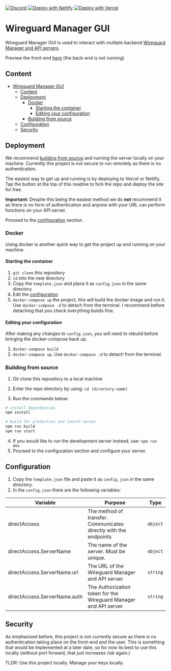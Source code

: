 [![Discord](https://img.shields.io/discord/900096719482654780?color=D6AD5B&labelColor=131313&style=for-the-badge&label=Discord&logo=discord)](https://discord.gg/fXMzVqb3qB "Chat and get support from the team and community.")
[![Deploy with Netlify](https://img.shields.io/netlify/b2899904-db14-410a-8821-a9c864911ccc?color=D6AD5B&labelColor=131313&style=for-the-badge&label=Deploy_to_Netlify&logo=netlify)](https://app.netlify.com/start/deploy?repository=https://gitlab.com/mawthuq-software/wireguard-manager-gui)
[![Deploy with Vercel](https://vercel.com/button)](https://vercel.com/new/clone?repository-url=https%3A%2F%2Fgitlab.com%2Fmawthuq-software%2Fwireguard-manager-gui&redirect-url=https%3A%2F%2Fgitlab.com%2Fmawthuq-software%2Fwireguard-manager-gui)


# Wireguard Manager GUI

Wireguard Manager GUI is used to interact with multiple backend [Wireguard Manager and API servers](https://github.com/Mawthuq-Software/wireguard-manager-and-api).


Preview the front-end [here](https://mawthuq-wg-manager-gui.netlify.app/) (the back-end is not running)
## Content
- [Wireguard Manager GUI](#wireguard-manager-gui)
  - [Content](#content)
  - [Deployment](#deployment)
    - [Docker](#docker)
      - [Starting the container](#starting-the-container)
      - [Editing your configuration](#editing-your-configuration)
    - [Building from source](#building-from-source)
  - [Configuration](#configuration)
  - [Security](#security)
## Deployment

We recommend [building from source](#building-from-source) and running the server locally on your machine. Currently this project is not secure to run remotely as there is no authentication.

The easiest way to get up and running is by deploying to Vercel or Netlify. Tap the button at the top of this readme to fork the repo and deploy the site for free. 

**Important:** Despite this being the easiest method we do **not** recommend it as there is no form of authentication and anyone with your URL can perform functions on your API server.

Proceed to the [configuration](#configuration) section.

###  Docker
Using docker is another quick way to get the project up and running on your machine.
#### Starting the container
1. ``git clone`` this repository
2. ``cd`` into the new directory
3. Copy the ``template.json`` and place it as ``config.json`` in the same directory
4. Edit the [configuration](#configuration) 
5. ``docker-compose up`` the project, this will build the docker image and run it. Use ``docker-compose -d`` to detach from the terminal. I recommend before detaching that you check everything builds fine.

#### Editing your configuration
After making any changes to ``config.json``, you will need to rebuild before bringing the docker-compose back up.

1. ``docker-compose build``
2. ``docker-compose up``. Use ``docker-compose -d`` to detach from the terminal.
### Building from source

1. Git clone this repository to a local machine
2. Enter the repo directory by using: ``cd (directory-name)``
   
3. Run the commands below:
```bash
# install dependencies
npm install

# build for production and launch server
npm run build
npm run start
```
4. If you would like to run the development server instead, use: ``npm run dev``
5. Proceed to the configuration section and configure your server.

## Configuration
1. Copy the ``template.json`` file and paste it as ``config.json`` in the same directory.
2. In the ``config.json`` there are the following variables:
   
| Variable | Purpose | Type |
| ------------ | ------------ | ------------ |
|directAccess|The method of transfer. Communicates directly with the endpoints|``object``|
|directAccess.ServerName|The name of the server. Must be unique.|``object``|
|directAccess.ServerName.url|The URL of the Wireguard Manager and API server|``string``|
|directAccess.ServerName.auth|The Authorization token for the Wireguard Manager and API server|``string``|
## Security

As emphasised before, this project is not currently secure as there is no authentication taking place on the front-end and the user. This is something that would be implemented at a later date, so for now its best to use this locally (without port forward, that just increases risk again.)

TLDR: Use this project locally. Manage your keys locally.


